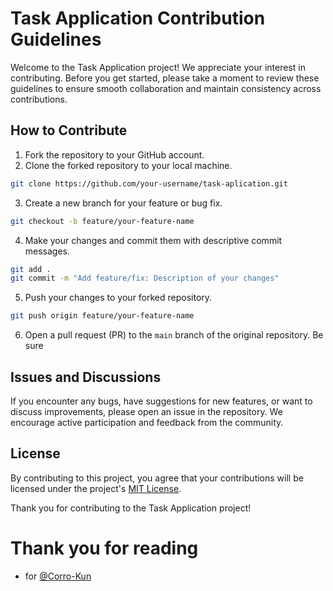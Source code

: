 # Task Application Contribution Guidelines

Welcome to the Task Application project! We appreciate your interest in contributing. Before you get started, please take a moment to review these guidelines to ensure smooth collaboration and maintain consistency across contributions.

## How to Contribute

1. Fork the repository to your GitHub account.
2. Clone the forked repository to your local machine.
```bash
git clone https://github.com/your-username/task-aplication.git
```
3. Create a new branch for your feature or bug fix.
```bash
git checkout -b feature/your-feature-name
```
4. Make your changes and commit them with descriptive commit messages.
```bash
git add .
git commit -m "Add feature/fix: Description of your changes"
```
5. Push your changes to your forked repository.
```bash
git push origin feature/your-feature-name
```
6. Open a pull request (PR) to the `main` branch of the original repository. Be sure

## Issues and Discussions

If you encounter any bugs, have suggestions for new features, or want to discuss improvements, please open an issue in the repository. We encourage active participation and feedback from the community.

## License

By contributing to this project, you agree that your contributions will be licensed under the project's [MIT License](LICENSE).

Thank you for contributing to the Task Application project!


# Thank you for reading
- for [@Corro-Kun](https://github.com/Corro-Kun)
